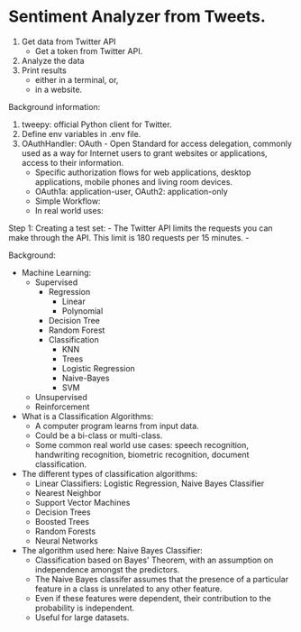Sentiment Analyzer from Tweets. 
===============================

1. Get data from Twitter API
	- Get a token from Twitter API. 
2. Analyze the data
3. Print results
    - either in a terminal, or,
    - in a website. 

Background information: 

1. tweepy: official Python client for Twitter.
2. Define env variables in .env file. 
3. OAuthHandler: OAuth - Open Standard for access delegation, commonly used as a way for Internet users to grant websites or applications, access to their information. 
	- Specific authorization flows for web applications, desktop applications, mobile phones and living room devices. 
    - OAuth1a: application-user, OAuth2: application-only
    - Simple Workflow:
    - In real world uses: 

Step 1: Creating a test set: 
    - The Twitter API limits the requests you can make through the API. This limit is 180 requests per 15 minutes. 
    - 

Background: 
* Machine Learning: 
    - Supervised 
        - Regression
            - Linear
            - Polynomial
        - Decision Tree
        - Random Forest
        - Classification
            - KNN
            - Trees
            - Logistic Regression
            - Naive-Bayes 
            - SVM
    - Unsupervised 
    - Reinforcement
* What is a Classification Algorithms: 
    - A computer program learns from input data. 
    - Could be a bi-class or multi-class. 
    - Some common real world use cases: speech recognition, handwriting recognition, biometric recognition, document classification. 
* The different types of classification algorithms: 
    - Linear Classifiers: Logistic Regression, Naive Bayes Classifier
    - Nearest Neighbor
    - Support Vector Machines
    - Decision Trees 
    - Boosted Trees 
    - Random Forests 
    - Neural Networks
* The algorithm used here: Naive Bayes Classifier:
    - Classification based on Bayes' Theorem, with an assumption on independence amongst the predictors. 
    - The Naive Bayes classifer assumes that the presence of a particular feature in a class is unrelated to any other feature. 
    - Even if these features were dependent, their contribution to the probability is independent. 
    - Useful for large datasets. 
